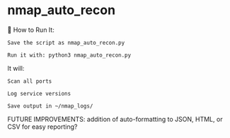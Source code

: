 # nmap_auto_recon

🔧 How to Run It:

    Save the script as nmap_auto_recon.py

    Run it with: python3 nmap_auto_recon.py
It will:

    Scan all ports

    Log service versions

    Save output in ~/nmap_logs/

FUTURE IMPROVEMENTS:
    addition of auto-formatting to JSON, HTML, or CSV for easy reporting?
    
